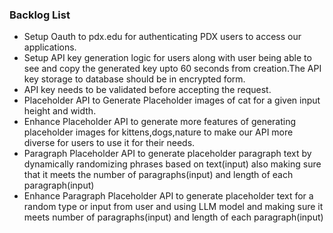 ### Backlog List

- Setup Oauth to pdx.edu for authenticating PDX users to access our applications.
- Setup API key generation logic for users along with user being able to see and copy the generated key upto 60 seconds from creation.The API key storage to database should be in encrypted form.
- API key needs to be validated before accepting the request.
- Placeholder API to Generate Placeholder images of cat for a given input height and width.
- Enhance Placeholder API to generate more features of generating placeholder images for kittens,dogs,nature to make our API more diverse for users to use it for their needs.
- Paragraph Placeholder API to generate placeholder paragraph text by dynamically randomizing phrases based on text(input) also making sure that it meets the number of paragraphs(input) and length of each paragraph(input)
- Enhance Paragraph Placeholder API to generate placeholder text for a random type or input from user and using LLM model and making sure it meets number of paragraphs(input) and length of each paragraph(input)
